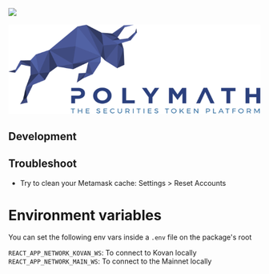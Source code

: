 <a href="https://t.me/polymathnetwork"><img src="https://img.shields.io/badge/50k+-telegram-blue.svg" target="_blank"></a>

![Polymath](Polymath.png)

## Development

## Troubleshoot

- Try to clean your Metamask cache: Settings > Reset Accounts

# Environment variables

You can set the following env vars inside a `.env` file on the package's root

`REACT_APP_NETWORK_KOVAN_WS`: To connect to Kovan locally
`REACT_APP_NETWORK_MAIN_WS`: To connect to the Mainnet locally
